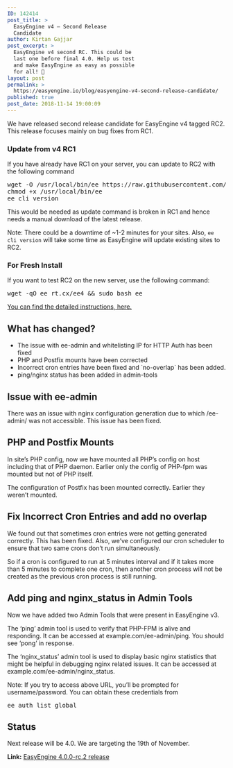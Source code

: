 ```yaml
---
ID: 142414
post_title: >
  EasyEngine v4 – Second Release
  Candidate
author: Kirtan Gajjar
post_excerpt: >
  EasyEngine v4 second RC. This could be
  last one before final 4.0. Help us test
  and make EasyEngine as easy as possible
  for all! 🙏
layout: post
permalink: >
  https://easyengine.io/blog/easyengine-v4-second-release-candidate/
published: true
post_date: 2018-11-14 19:00:09
---
```

We have released second release candidate for EasyEngine v4 tagged RC2. This release focuses mainly on bug fixes from RC1.

<h3>Update from v4 RC1</h3>

If you have already have RC1 on your server, you can update to RC2 with the following command

<pre>wget -O /usr/local/bin/ee https://raw.githubusercontent.com/EasyEngine/easyengine-builds/master/phar/easyengine.phar
chmod +x /usr/local/bin/ee
ee cli version</pre>

This would be needed as update command is broken in RC1 and hence needs a manual download of the latest release.

Note: There could be a downtime of ~1-2 minutes for your sites. Also, <code>ee cli version</code> will take some time as EasyEngine will update existing sites to RC2.

<h3>For Fresh Install</h3>

If you want to test RC2 on the new server, use the following command:

<pre>wget -qO ee rt.cx/ee4 &amp;&amp; sudo bash ee</pre>

<a href="https://github.com/easyengine/easyengine#installing">You can find the detailed instructions, here.</a>

<h2>What has changed?</h2>

<ul>
    <li>The issue with ee-admin and whitelisting IP for HTTP Auth has been fixed</li>
    <li>PHP and Postfix mounts have been corrected</li>
    <li>Incorrect cron entries have been fixed and `no-overlap` has been added.</li>
    <li>ping/nginx status has been added in admin-tools</li>
</ul>

<h2>Issue with ee-admin</h2>

There was an issue with nginx configuration generation due to which /ee-admin/ was not accessible. This issue has been fixed.

<h2>PHP and Postfix Mounts</h2>

In site’s PHP config, now we have mounted all PHP’s config on host including that of PHP daemon. Earlier only the config of PHP-fpm was mounted but not of PHP itself.

The configuration of Postfix has been mounted correctly. Earlier they weren’t mounted.

<h2>Fix Incorrect Cron Entries and add no overlap</h2>

We found out that sometimes cron entries were not getting generated correctly. This has been fixed. Also, we’ve configured our cron scheduler to ensure that two same crons don’t run simultaneously.

So if a cron is configured to run at 5 minutes interval and if it takes more than 5 minutes to complete one cron, then another cron process will not be created as the previous cron process is still running.

<h2>Add ping and nginx_status in Admin Tools</h2>

Now we have added two Admin Tools that were present in EasyEngine v3.

The ‘ping’ admin tool is used to verify that PHP-FPM is alive and responding. It can be accessed at example.com/ee-admin/ping. You should see ‘pong’ in response.

The ‘nginx_status’ admin tool is used to display basic nginx statistics that might be helpful in debugging nginx related issues. It can be accessed at example.com/ee-admin/nginx_status.

Note: If you try to access above URL, you’ll be prompted for username/password. You can obtain these credentials from

<pre>ee auth list global</pre>

<h2>Status</h2>

Next release will be 4.0. We are targeting the 19th of November.

<b>Link:</b> <a href="https://github.com/EasyEngine/easyengine/releases/tag/v4.0.0-rc.2">EasyEngine 4.0.0-rc.2 release</a>